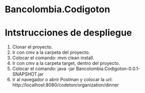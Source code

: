 # Bancolombia.Codigoton
# Intstrucciones de despliegue
1. Clonar el proyecto.
2. Ir con cmv a la carpeta del proyecto.
3. Colocar el comando: mvn clean install.
4. Ir con cmv a la carpeta target, dentro del proyecto.
5. Colocar el comando: java -jar Bancolombia.Codigoton-0.0.1-SNAPSHOT.jar
6. Ir al navegador o abrir Postman y colocar la url: http://localhost:8080/codeton/organization/dinner
